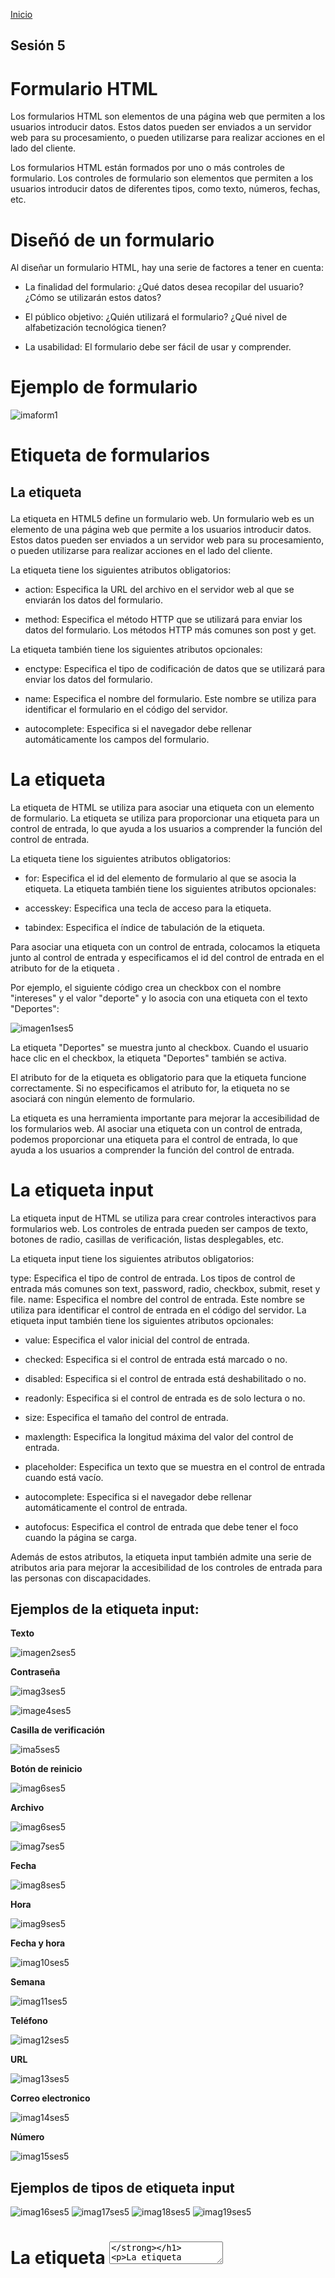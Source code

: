 <!-- No borrar o modificar -->
[Inicio](./index.md)

## Sesión 5 


<!-- Su documentación aquí -->



# **Formulario HTML**

Los formularios HTML son elementos de una página web que permiten a los usuarios introducir datos. Estos datos pueden ser enviados a un servidor web para su procesamiento, o pueden utilizarse para realizar acciones en el lado del cliente.

Los formularios HTML están formados por uno o más controles de formulario. Los controles de formulario son elementos que permiten a los usuarios introducir datos de diferentes tipos, como texto, números, fechas, etc.

# **Diseñó de un formulario**

Al diseñar un formulario HTML, hay una serie de factores a tener en cuenta:

- La finalidad del formulario: ¿Qué datos desea recopilar del usuario? ¿Cómo se utilizarán estos datos?

- El público objetivo: ¿Quién utilizará el formulario? ¿Qué nivel de alfabetización tecnológica tienen?

- La usabilidad: El formulario debe ser fácil de usar y comprender.

# **Ejemplo de formulario**

![imaform1](image-13.png)

# **Etiqueta de formularios**

## **La etiqueta <form>**

La etiqueta <form> en HTML5 define un formulario web. Un formulario web es un elemento de una página web que permite a los usuarios introducir datos. Estos datos pueden ser enviados a un servidor web para su procesamiento, o pueden utilizarse para realizar acciones en el lado del cliente.

La etiqueta <form> tiene los siguientes atributos obligatorios:

- action: Especifica la URL del archivo en el servidor web al que se enviarán los datos del formulario.

- method: Especifica el método HTTP que se utilizará para enviar los datos del formulario. Los métodos HTTP más comunes son post y get.


La etiqueta <form> también tiene los siguientes atributos opcionales:

- enctype: Especifica el tipo de codificación de datos que se utilizará para enviar los datos del formulario.

- name: Especifica el nombre del formulario. Este nombre se utiliza para identificar el formulario en el código del servidor.

- autocomplete: Especifica si el navegador debe rellenar automáticamente los campos del formulario.

# **La etiqueta <label>**

La etiqueta <label> de HTML se utiliza para asociar una etiqueta con un elemento de formulario. La etiqueta <label> se utiliza para proporcionar una etiqueta para un control de entrada, lo que ayuda a los usuarios a comprender la función del control de entrada.

La etiqueta <label> tiene los siguientes atributos obligatorios:

- for: Especifica el id del elemento de formulario al que se asocia la etiqueta. La etiqueta <label> también tiene los siguientes atributos opcionales:

- accesskey: Especifica una tecla de acceso para la etiqueta.

- tabindex: Especifica el índice de tabulación de la etiqueta.

Para asociar una etiqueta con un control de entrada, colocamos la etiqueta <label> junto al control de entrada y especificamos el id del control de entrada en el atributo for de la etiqueta <label>.

Por ejemplo, el siguiente código crea un checkbox con el nombre "intereses" y el valor "deporte" y lo asocia con una etiqueta con el texto "Deportes":

![imagen1ses5](image-14.png)

La etiqueta "Deportes" se muestra junto al checkbox. Cuando el usuario hace clic en el checkbox, la etiqueta "Deportes" también se activa.

El atributo for de la etiqueta <label> es obligatorio para que la etiqueta <label> funcione correctamente. Si no especificamos el atributo for, la etiqueta <label> no se asociará con ningún elemento de formulario.

La etiqueta <label> es una herramienta importante para mejorar la accesibilidad de los formularios web. Al asociar una etiqueta con un control de entrada, podemos proporcionar una etiqueta para el control de entrada, lo que ayuda a los usuarios a comprender la función del control de entrada.

# **La etiqueta input**

La etiqueta input de HTML se utiliza para crear controles interactivos para formularios web. Los controles de entrada pueden ser campos de texto, botones de radio, casillas de verificación, listas desplegables, etc.

La etiqueta input tiene los siguientes atributos obligatorios:

type: Especifica el tipo de control de entrada. Los tipos de control de entrada más comunes son text, password, radio, checkbox, submit, reset y file. name: Especifica el nombre del control de entrada. Este nombre se utiliza para identificar el control de entrada en el código del servidor. La etiqueta input también tiene los siguientes atributos opcionales:

- value: Especifica el valor inicial del control de entrada.

- checked: Especifica si el control de entrada está marcado o no.

- disabled: Especifica si el control de entrada está deshabilitado o no.

- readonly: Especifica si el control de entrada es de solo lectura o no.

- size: Especifica el tamaño del control de entrada.

- maxlength: Especifica la longitud máxima del valor del control de entrada.

- placeholder: Especifica un texto que se muestra en el control de entrada cuando está vacío.

- autocomplete: Especifica si el navegador debe rellenar automáticamente el control de entrada.

- autofocus: Especifica el control de entrada que debe tener el foco cuando la página se carga.

Además de estos atributos, la etiqueta input también admite una serie de atributos aria para mejorar la accesibilidad de los controles de entrada para las personas con discapacidades.

## **Ejemplos de la etiqueta input:**

**Texto**

![imagen2ses5](image-15.png)

**Contraseña**

![imag3ses5](image-16.png)

![image4ses5](image-17.png)

**Casilla de verificación**

![ima5ses5](image-18.png)

**Botón de reinicio**

![imag6ses5](image-19.png)

**Archivo**

![imag6ses5](image-20.png)

![imag7ses5](image-21.png)

**Fecha**

![imag8ses5](image-22.png)

**Hora**

![imag9ses5](image-23.png)

**Fecha y hora**

![imag10ses5](image-24.png)

**Semana**

![imag11ses5](image-25.png)

**Teléfono**

![imag12ses5](image-27.png)

**URL**

![imag13ses5](image-28.png)

**Correo electronico**

![imag14ses5](image-29.png)

**Número**

![imag15ses5](image-30.png)

## **Ejemplos de tipos de etiqueta input**

![imag16ses5](image-32.png)
![imag17ses5](image-33.png)
![imag18ses5](image-35.png)
![imag19ses5](image-36.png)

# **La etiqueta <textarea>**


La etiqueta <textarea> HTML5 se utiliza para crear un control de entrada de texto de varias líneas. Los textarea input se utilizan a menudo para recopilar comentarios, reseñas, o otro tipo de texto largo.

La etiqueta textarea tiene los siguientes atributos:

name: Especifica el nombre del control de entrada. El nombre del control de entrada se utiliza para identificar el control de entrada en el formulario.
id: Especifica el ID del control de entrada. El ID del control de entrada se utiliza para identificar el control de entrada en el código JavaScript.
placeholder: Especifica un texto predeterminado que se muestra en el control de entrada cuando está vacío.
rows: Especifica el número de filas del textarea input.
cols: Especifica el número de columnas del textarea input.
maxlength: Especifica la longitud máxima del texto que se puede ingresar en el textarea input.
minlength: Especifica la longitud mínima del texto que se puede ingresar en el textarea input.
required: Especifica si el textarea input es obligatorio.
disabled: Especifica si el textarea input está deshabilitado.
readonly: Especifica si el textarea input está bloqueado para escritura.






